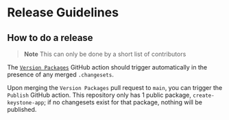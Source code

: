 # Release Guidelines

## How to do a release

> **Note**
> This can only be done by a short list of contributors

The [`Version Packages`](https://github.com/keystonejs/create-keystone-app/actions/workflows/version_packages.yml) GitHub action should trigger automatically in the presence of any merged `.changesets`.

Upon merging the `Version Packages` pull request to `main`, you can trigger the `Publish` GitHub action.
This repository only has 1 public package, `create-keystone-app`; if no changesets exist for that package, nothing will be published.
